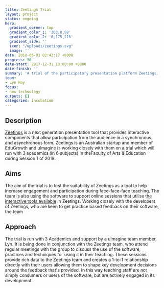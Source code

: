 ```yaml
---
title: Zeetings Trial
layout: project
status: ongoing
hero:
  gradient_corner: top
  gradient_color_1: '203,0,68'
  gradient_color_2: '0,175,216'
  gradient_side: ''
  icon: "/uploads/zeetings.svg"
  image: ''
date: 2018-06-01 02:42:17 +0000
progress: 50
date-start: 2017-12-31 13:00:00 +0000
date-finish: ''
summary: 'A trial of the participatory presentation platform Zeetings. '
team:
- Lyn Hay
focus:
- new technology
outputs: []
categories: incubation
---
```

## Description

[Zeetings](https://www.zeetings.com/) is a next generation presentation tool that provides interactive components that allow participation from the audience in a synchronous and asynchronous form. Zeetings is an Australian startup and member of EduGrowth and uImagine is working closely with them on a trial which will run with 3 academics (in 6 subjects) in theFaculty of Arts & Education during Session 1 of 2018.

## Aims

The aim of the trial is to test the suitability of Zeetings as a tool to help increase engagement and participation during face-face-face teaching. The team is also using the software to support online sessions that utilise [the interactive tools available](https://www.zeetings.com/features/) in Zeetings. Working closely with the developers of Zeetings, who are keen to get practice based feedback on their software, the team

## Approach

The trial is run with 3 Academics and support by a uImagine team member, Lyn. It is being done in conjunction with the Zeetings team, who attend regular meetings with the group to discuss the use of the software, practices and techniques for using it in their teaching. These sessions provide rich data to the Zeetings team and creates a 1-to-1 relationship directly with their users allowing them to shape key development decisions around the feedback that's provided. In this way teaching staff are not simply consumers or users of the software, but are actively engaged in its development.
